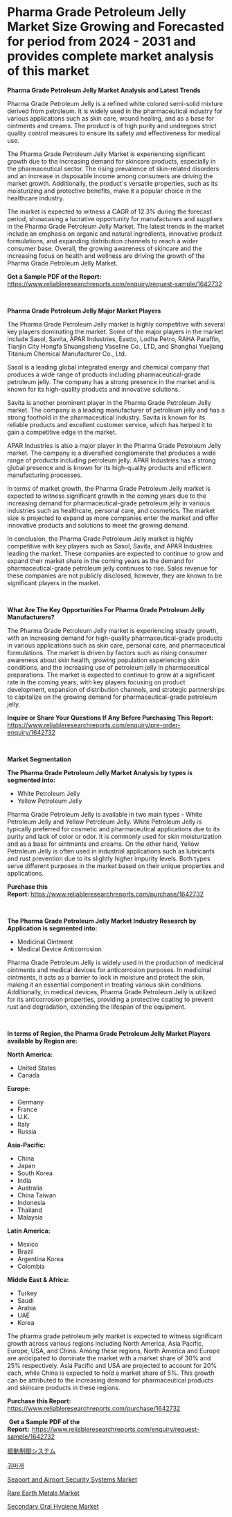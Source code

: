 <p><h1>Pharma Grade Petroleum Jelly Market Size Growing and Forecasted for period from 2024 - 2031 and provides complete market analysis of this market</h1></p><p><strong>Pharma Grade Petroleum Jelly Market Analysis and Latest Trends</strong></p>
<p><p>Pharma Grade Petroleum Jelly is a refined white colored semi-solid mixture derived from petroleum. It is widely used in the pharmaceutical industry for various applications such as skin care, wound healing, and as a base for ointments and creams. The product is of high purity and undergoes strict quality control measures to ensure its safety and effectiveness for medical use.</p><p>The Pharma Grade Petroleum Jelly Market is experiencing significant growth due to the increasing demand for skincare products, especially in the pharmaceutical sector. The rising prevalence of skin-related disorders and an increase in disposable income among consumers are driving the market growth. Additionally, the product's versatile properties, such as its moisturizing and protective benefits, make it a popular choice in the healthcare industry.</p><p>The market is expected to witness a CAGR of 12.3% during the forecast period, showcasing a lucrative opportunity for manufacturers and suppliers in the Pharma Grade Petroleum Jelly Market. The latest trends in the market include an emphasis on organic and natural ingredients, innovative product formulations, and expanding distribution channels to reach a wider consumer base. Overall, the growing awareness of skincare and the increasing focus on health and wellness are driving the growth of the Pharma Grade Petroleum Jelly Market.</p></p>
<p><strong>Get a Sample PDF of the Report:&nbsp;</strong> <a href="https://www.reliableresearchreports.com/enquiry/request-sample/1642732">https://www.reliableresearchreports.com/enquiry/request-sample/1642732</a></p>
<p>&nbsp;</p>
<p><strong>Pharma Grade Petroleum Jelly Major Market Players</strong></p>
<p><p>The Pharma Grade Petroleum Jelly market is highly competitive with several key players dominating the market. Some of the major players in the market include Sasol, Savita, APAR Industries, Eastto, Lodha Petro, RAHA Paraffin, Tianjin City Hongfa Shuangsheng Vaseline Co., LTD, and Shanghai Yuejiang Titanium Chemical Manufacturer Co., Ltd.</p><p>Sasol is a leading global integrated energy and chemical company that produces a wide range of products including pharmaceutical-grade petroleum jelly. The company has a strong presence in the market and is known for its high-quality products and innovative solutions.</p><p>Savita is another prominent player in the Pharma Grade Petroleum Jelly market. The company is a leading manufacturer of petroleum jelly and has a strong foothold in the pharmaceutical industry. Savita is known for its reliable products and excellent customer service, which has helped it to gain a competitive edge in the market.</p><p>APAR Industries is also a major player in the Pharma Grade Petroleum Jelly market. The company is a diversified conglomerate that produces a wide range of products including petroleum jelly. APAR Industries has a strong global presence and is known for its high-quality products and efficient manufacturing processes.</p><p>In terms of market growth, the Pharma Grade Petroleum Jelly market is expected to witness significant growth in the coming years due to the increasing demand for pharmaceutical-grade petroleum jelly in various industries such as healthcare, personal care, and cosmetics. The market size is projected to expand as more companies enter the market and offer innovative products and solutions to meet the growing demand.</p><p>In conclusion, the Pharma Grade Petroleum Jelly market is highly competitive with key players such as Sasol, Savita, and APAR Industries leading the market. These companies are expected to continue to grow and expand their market share in the coming years as the demand for pharmaceutical-grade petroleum jelly continues to rise. Sales revenue for these companies are not publicly disclosed, however, they are known to be significant players in the market.</p></p>
<p>&nbsp;</p>
<p><strong>What Are The Key Opportunities For Pharma Grade Petroleum Jelly Manufacturers?</strong></p>
<p><p>The Pharma Grade Petroleum Jelly market is experiencing steady growth, with an increasing demand for high-quality pharmaceutical-grade products in various applications such as skin care, personal care, and pharmaceutical formulations. The market is driven by factors such as rising consumer awareness about skin health, growing population experiencing skin conditions, and the increasing use of petroleum jelly in pharmaceutical preparations. The market is expected to continue to grow at a significant rate in the coming years, with key players focusing on product development, expansion of distribution channels, and strategic partnerships to capitalize on the growing demand for pharmaceutical-grade petroleum jelly.</p></p>
<p><strong>Inquire or Share Your Questions If Any Before Purchasing This Report:</strong> <a href="https://www.reliableresearchreports.com/enquiry/pre-order-enquiry/1642732">https://www.reliableresearchreports.com/enquiry/pre-order-enquiry/1642732</a></p>
<p>&nbsp;</p>
<p><strong>Market Segmentation</strong></p>
<p><strong>The Pharma Grade Petroleum Jelly Market Analysis by types is segmented into:</strong></p>
<p><ul><li>White Petroleum Jelly</li><li>Yellow Petroleum Jelly</li></ul></p>
<p><p>Pharma Grade Petroleum Jelly is available in two main types - White Petroleum Jelly and Yellow Petroleum Jelly. White Petroleum Jelly is typically preferred for cosmetic and pharmaceutical applications due to its purity and lack of color or odor. It is commonly used for skin moisturization and as a base for ointments and creams. On the other hand, Yellow Petroleum Jelly is often used in industrial applications such as lubricants and rust prevention due to its slightly higher impurity levels. Both types serve different purposes in the market based on their unique properties and applications.</p></p>
<p><strong>Purchase this Report:&nbsp;</strong><a href="https://www.reliableresearchreports.com/purchase/1642732">https://www.reliableresearchreports.com/purchase/1642732</a></p>
<p>&nbsp;</p>
<p><strong>The Pharma Grade Petroleum Jelly Market Industry Research by Application is segmented into:</strong></p>
<p><ul><li>Medicinal Ointment</li><li>Medical Device Anticorrosion</li></ul></p>
<p><p>Pharma Grade Petroleum Jelly is widely used in the production of medicinal ointments and medical devices for anticorrosion purposes. In medicinal ointments, it acts as a barrier to lock in moisture and protect the skin, making it an essential component in treating various skin conditions. Additionally, in medical devices, Pharma Grade Petroleum Jelly is utilized for its anticorrosion properties, providing a protective coating to prevent rust and degradation, extending the lifespan of the equipment.</p></p>
<p>&nbsp;</p>
<p><strong>In terms of Region, the Pharma Grade Petroleum Jelly Market Players available by Region are:</strong></p>
<p>
    <p> <strong> North America: </strong>
        <ul>
            <li>United States</li>
            <li>Canada</li>
        </ul>
        </p> 
    <p> <strong> Europe: </strong>
        <ul>
            <li>Germany</li>
            <li>France</li>
            <li>U.K.</li>
            <li>Italy</li>
            <li>Russia</li>
        </ul>
        </p> 
    <p> <strong> Asia-Pacific: </strong>
        <ul>
            <li>China</li>
            <li>Japan</li>
            <li>South Korea</li>
            <li>India</li>
            <li>Australia</li>
            <li>China Taiwan</li>
            <li>Indonesia</li>
            <li>Thailand</li>
            <li>Malaysia</li>
        </ul>
        </p> 
    <p> <strong> Latin America: </strong>
        <ul>
            <li>Mexico</li>
            <li>Brazil</li>
            <li>Argentina Korea</li>
            <li>Colombia</li>
        </ul>
        </p> 
    <p> <strong> Middle East & Africa: </strong>
        <ul>
            <li>Turkey</li>
            <li>Saudi</li>
            <li>Arabia</li>
            <li>UAE</li>
            <li>Korea</li>
        </ul>
    </p>
    </p>
<p><p>The pharma grade petroleum jelly market is expected to witness significant growth across various regions including North America, Asia Pacific, Europe, USA, and China. Among these regions, North America and Europe are anticipated to dominate the market with a market share of 30% and 25% respectively. Asia Pacific and USA are projected to account for 20% each, while China is expected to hold a market share of 5%. This growth can be attributed to the increasing demand for pharmaceutical products and skincare products in these regions.</p></p>
<p><strong>Purchase this Report: </strong><a href="https://www.reliableresearchreports.com/purchase/1642732">https://www.reliableresearchreports.com/purchase/1642732</a></p>
<p>&nbsp;<strong>Get a Sample PDF of the Report:&nbsp;&nbsp;</strong><a href="https://www.reliableresearchreports.com/enquiry/request-sample/1642732">https://www.reliableresearchreports.com/enquiry/request-sample/1642732</a></p>
<p><strong></strong></p>
<p><p><a href="https://medium.com/@marlonblick/%E6%8C%AF%E5%8B%95%E5%88%B6%E5%BE%A1%E3%82%B7%E3%82%B9%E3%83%86%E3%83%A0%E5%B8%82%E5%A0%B4-%E6%88%90%E5%8A%9F%E3%81%99%E3%82%8B%E3%83%93%E3%82%B8%E3%83%8D%E3%82%B9%E6%88%A6%E7%95%A5%E3%81%AE%E9%8D%B52031%E5%B9%B4%E3%81%BE%E3%81%A7%E3%81%AE%E4%BA%88%E6%B8%AC-2263c6cf1f52">振動制御システム</a></p><p><a href="https://medium.com/@tayriedxhylina/%EA%B7%80%EB%A7%89%EC%9D%B4-%EC%8B%9C%EC%9E%A5-%EB%B3%B4%EA%B3%A0%EC%84%9C%EB%8A%94-%EC%9D%B4-%EC%8B%9C%EC%9E%A5%EC%9D%98-%EC%B5%9C%EC%8B%A0-%ED%8A%B8%EB%A0%8C%EB%93%9C%EC%99%80-%EC%84%B1%EC%9E%A5-%EA%B8%B0%ED%9A%8C%EB%A5%BC-%EB%B3%B4%EC%97%AC%EC%A4%8D%EB%8B%88%EB%8B%A4-1a3804c3c490">귀마개</a></p><p><a href="https://frill-swim-3cd.notion.site/Seaport-and-Airport-Security-Systems-Market-Research-Report-Forecasted-for-Period-from-2024-2031--a328c954a36e4beda12af0afd093c9a6">Seaport and Airport Security Systems Market</a></p><p><a href="https://view.publitas.com/reportprime-1/rare-earth-metals-market-size-furnishes-valuable-information-encompassing-market-share-market-trends-and-projections-spanning-from-2024-to-2031/">Rare Earth Metals Market</a></p><p><a href="https://meowing-canidae-761.notion.site/Secondary-Oral-Hygiene-Market-Research-Report-Provides-thorough-Industry-Overview-which-offers-an-I-c1a4cf9b206345cdaa8e4130c3e09954">Secondary Oral Hygiene Market</a></p></p>